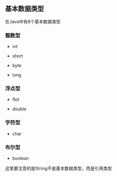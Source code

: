 ## 基本数据类型

在Java中有8个基本数据类型

### 整数型

- int

- short

- byte

- long

### 浮点型

- flot

- double

### 字符型

- char

### 布尔型

- boolean

这里要注意的是String不是基本数据类型，而是引用类型
